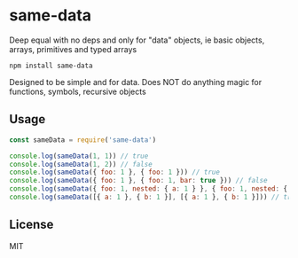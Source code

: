 # same-data

Deep equal with no deps and only for "data" objects, ie basic objects, arrays, primitives and typed arrays

```
npm install same-data
```

Designed to be simple and for data. Does NOT do anything magic for functions, symbols, recursive objects

## Usage

``` js
const sameData = require('same-data')

console.log(sameData(1, 1)) // true
console.log(sameData(1, 2)) // false
console.log(sameData({ foo: 1 }, { foo: 1 })) // true
console.log(sameData({ foo: 1 }, { foo: 1, bar: true })) // false
console.log(sameData({ foo: 1, nested: { a: 1 } }, { foo: 1, nested: { a: 1 } })) // true
console.log(sameData([{ a: 1 }, { b: 1 }], [{ a: 1 }, { b: 1 }])) // true
```

## License

MIT
